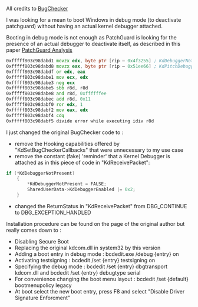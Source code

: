 All credits to [BugChecker](https://github.com/vitoplantamura/BugChecker/tree/master/KDCOM)  

I was looking for a mean to boot Windows in debug mode (to deactivate patchguard) without having an actual kernel debugger attached.  

Booting in debug mode is not enough as PatchGuard is looking for the presence of an actual debugger to deactivate itself, as described in this paper [PatchGuard Analysis](https://blog.tetrane.com/downloads/Tetrane_PatchGuard_Analysis_RS4_v1.00.pdf)  

```asm
0xfffff803c98dabd1 movzx edx, byte ptr [rip – 0x4f3255] ; KdDebuggerNotPresent
0xfffff803c98dabd8 movzx eax, byte ptr [rip – 0x51ee66] ; KdPitchDebugger
0xfffff803c98dabdf or edx, eax
0xfffff803c98dabe1 mov ecx, edx
0xfffff803c98dabe3 neg ecx
0xfffff803c98dabe5 sbb r8d, r8d
0xfffff803c98dabe8 and r8d, 0xffffffee
0xfffff803c98dabec add r8d, 0x11
0xfffff803c98dabf0 ror edx, 1
0xfffff803c98dabf2 mov eax, edx
0xfffff803c98dabf4 cdq
0xfffff803c98dabf5 divide error while executing idiv r8d
```

I just changed the original BugChecker code to :  

-  remove the Hooking capabilities offered by "KdSetBugCheckerCallbacks" that were unnecessary to my use case  
-  remove the constant (fake) 'reminder' that a Kernel Debugger is attached as in this piece of code in "KdReceivePacket":  
```C
if (*KdDebuggerNotPresent)
	{
		*KdDebuggerNotPresent = FALSE;
		SharedUserData->KdDebuggerEnabled |= 0x2;
	}
```
-  changed the ReturnStatus in "KdReceivePacket" from DBG_CONTINUE to DBG_EXCEPTION_HANDLED  

Installation procedure can be found on the page of the original author but really comes down to :   

- Disabling Secure Boot
- Replacing the original kdcom.dll in system32 by this version
- Adding a boot entry in debug mode : bcdedit.exe /debug {entry} on  
- Activating testsigning : bcdedit /set {entry} testsigning on  
- Specifying the debug mode : bcdedit /set {entry} dbgtransport kdcom.dll and bcdedit /set {entry} debugtype serial  
- For convenience changing the boot menu layout : bcdedit /set {default} bootmenupolicy legacy
- At boot select the new boot entry, press F8 and select "Disable Driver Signature Enforcment"  

  

   

 
